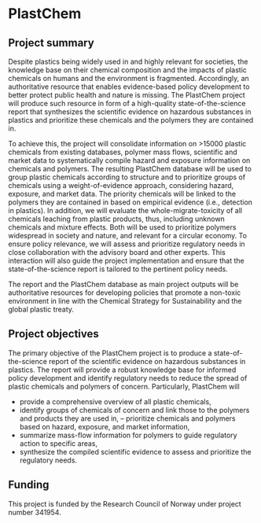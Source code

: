 
<!-- README.md is generated from README.Rmd. Please edit that file -->

# PlastChem

## Project summary

Despite plastics being widely used in and highly relevant for societies,
the knowledge base on their chemical composition and the impacts of
plastic chemicals on humans and the environment is fragmented.
Accordingly, an authoritative resource that enables evidence-based
policy development to better protect public health and nature is
missing. The PlastChem project will produce such resource in form of a
high-quality state-of-the-science report that synthesizes the scientific
evidence on hazardous substances in plastics and prioritize these
chemicals and the polymers they are contained in.

To achieve this, the project will consolidate information on \>15000
plastic chemicals from existing databases, polymer mass flows,
scientific and market data to systematically compile hazard and exposure
information on chemicals and polymers. The resulting PlastChem database
will be used to group plastic chemicals according to structure and to
prioritize groups of chemicals using a weight-of-evidence approach,
considering hazard, exposure, and market data. The priority chemicals
will be linked to the polymers they are contained in based on empirical
evidence (i.e., detection in plastics). In addition, we will evaluate
the whole-migrate-toxicity of all chemicals leaching from plastic
products, thus, including unknown chemicals and mixture effects. Both
will be used to prioritize polymers widespread in society and nature,
and relevant for a circular economy. To ensure policy relevance, we will
assess and prioritize regulatory needs in close collaboration with the
advisory board and other experts. This interaction will also guide the
project implementation and ensure that the state-of-the-science report
is tailored to the pertinent policy needs.

The report and the PlastChem database as main project outputs will be
authoritative resources for developing policies that promote a non-toxic
environment in line with the Chemical Strategy for Sustainability and
the global plastic treaty.

## Project objectives

The primary objective of the PlastChem project is to produce a
state-of-the-science report of the scientific evidence on hazardous
substances in plastics. The report will provide a robust knowledge base
for informed policy development and identify regulatory needs to reduce
the spread of plastic chemicals and polymers of concern. Particularly,
PlastChem will

- provide a comprehensive overview of all plastic chemicals,
- identify groups of chemicals of concern and link those to the polymers
  and products they are used in, – prioritize chemicals and polymers
  based on hazard, exposure, and market information,
- summarize mass-flow information for polymers to guide regulatory
  action to specific areas,
- synthesize the compiled scientific evidence to assess and prioritize
  the regulatory needs.

## Funding

This project is funded by the Research Council of Norway under project
number 341954.
